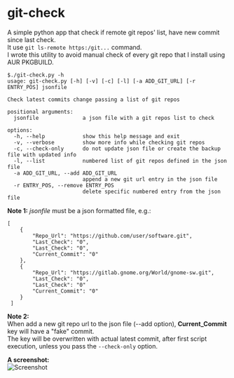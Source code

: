 # git-check

A simple python app that check if remote git repos' list, have new commit since last check.<br />
It use `git ls-remote https:/git...` command.<br />
I wrote this utility to avoid manual check of every git repo that I install using AUR PKGBUILD.<br />

```
$./git-check.py -h
usage: git-check.py [-h] [-v] [-c] [-l] [-a ADD_GIT_URL] [-r ENTRY_POS] jsonfile

Check latest commits change passing a list of git repos

positional arguments:
  jsonfile              a json file with a git repos list to check

options:
  -h, --help            show this help message and exit
  -v, --verbose         show more info while checking git repos
  -c, --check-only      do not update json file or create the backup file with updated info
  -l, --list            numbered list of git repos defined in the json file
  -a ADD_GIT_URL, --add ADD_GIT_URL
                        append a new git url entry in the json file
  -r ENTRY_POS, --remove ENTRY_POS
                        delete specific numbered entry from the json file
```

**Note 1:**
_*jsonfile*_ must be a json formatted file, e.g.: 

```
[
    {
        "Repo_Url": "https://github.com/user/software.git",
        "Last_Check": "0",
		"Last_Check": "0",
        "Current_Commit": "0"
    },
    {
        "Repo_Url": "https://gitlab.gnome.org/World/gnome-sw.git",
        "Last_Check": "0",
		"Last_Check": "0"
        "Current_Commit": "0"
    }
 ]
```

**Note 2:**<br />
When add a new git repo url to the json file (--add option), __Current_Commit__ key will have a "fake" commit.<br />
The key will be overwritten with actual latest commit, after first script execution, unless you pass the `--check-only` option.

**A screenshot:**<br />
![Screenshot](https://raw.github.com/dasnoopy/git-check/main/screenshot.png)
